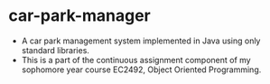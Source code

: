 # car-park-manager
- A car park management system implemented in Java using only standard libraries.
- This is a part of the continuous assignment component of my sophomore year course EC2492, Object Oriented Programming.
